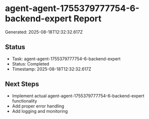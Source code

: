 # agent-agent-1755379777754-6-backend-expert Report

Generated: 2025-08-18T12:32:32.617Z

## Status
- Task: agent-agent-1755379777754-6-backend-expert
- Status: Completed
- Timestamp: 2025-08-18T12:32:32.617Z

## Next Steps
- Implement actual agent-agent-1755379777754-6-backend-expert functionality
- Add proper error handling
- Add logging and monitoring
